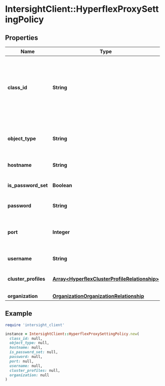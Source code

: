 # IntersightClient::HyperflexProxySettingPolicy

## Properties

| Name | Type | Description | Notes |
| ---- | ---- | ----------- | ----- |
| **class_id** | **String** | The fully-qualified name of the instantiated, concrete type. This property is used as a discriminator to identify the type of the payload when marshaling and unmarshaling data. | [default to &#39;hyperflex.ProxySettingPolicy&#39;] |
| **object_type** | **String** | The fully-qualified name of the instantiated, concrete type. The value should be the same as the &#39;ClassId&#39; property. | [default to &#39;hyperflex.ProxySettingPolicy&#39;] |
| **hostname** | **String** | HTTP Proxy server FQDN or IP. | [optional] |
| **is_password_set** | **Boolean** | Indicates whether the value of the &#39;password&#39; property has been set. | [optional][readonly][default to false] |
| **password** | **String** | The password for the HTTP Proxy. | [optional] |
| **port** | **Integer** | The HTTP Proxy port number. The port number of the HTTP proxy must be between 1 and 65535, inclusive. | [optional] |
| **username** | **String** | The username for the HTTP Proxy. | [optional] |
| **cluster_profiles** | [**Array&lt;HyperflexClusterProfileRelationship&gt;**](HyperflexClusterProfileRelationship.md) | An array of relationships to hyperflexClusterProfile resources. | [optional] |
| **organization** | [**OrganizationOrganizationRelationship**](OrganizationOrganizationRelationship.md) |  | [optional] |

## Example

```ruby
require 'intersight_client'

instance = IntersightClient::HyperflexProxySettingPolicy.new(
  class_id: null,
  object_type: null,
  hostname: null,
  is_password_set: null,
  password: null,
  port: null,
  username: null,
  cluster_profiles: null,
  organization: null
)
```

